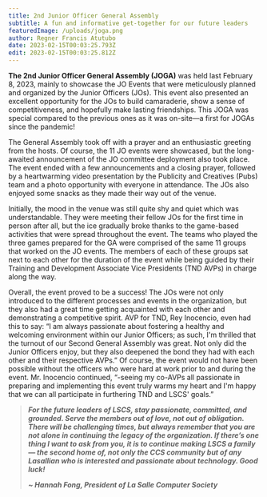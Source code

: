 ```yaml
---
title: 2nd Junior Officer General Assembly
subtitle: A fun and informative get-together for our future leaders
featuredImage: /uploads/joga.png
author: Regner Francis Atutubo
date: 2023-02-15T00:03:25.793Z
edit: 2023-02-15T00:03:25.812Z
---
```

<meta property="og:image" content="https://www.dlsu-lscs.org/uploads/joga.png" />



<!--StartFragment-->

**The 2nd Junior Officer General Assembly (JOGA)** was held last February 8, 2023, mainly to showcase the JO Events that were meticulously planned and organized by the Junior Officers (JOs). This event also presented an excellent opportunity for the JOs to build camaraderie, show a sense of competitiveness, and hopefully make lasting friendships. This JOGA was special compared to the previous ones as it was on-site—a first for JOGAs since the pandemic!

The General Assembly took off with a prayer and an enthusiastic greeting from the hosts. Of course, the 11 JO events were showcased, but the long-awaited announcement of the JO committee deployment also took place. The event ended with a few announcements and a closing prayer, followed by a heartwarming video presentation by the Publicity and Creatives (Pubs) team and a photo opportunity with everyone in attendance. The JOs also enjoyed some snacks as they made their way out of the venue.

Initially, the mood in the venue was still quite shy and quiet which was understandable. They were meeting their fellow JOs for the first time in person after all, but the ice gradually broke thanks to the game-based activities that were spread throughout the event. The teams who played the three games prepared for the GA were comprised of the same 11 groups that worked on the JO events. The members of each of these groups sat next to each other for the duration of the event while being guided by their Training and Development Associate Vice Presidents (TND AVPs) in charge along the way.

Overall, the event proved to be a success! The JOs were not only introduced to the different processes and events in the organization, but they also had a great time getting acquainted with each other and demonstrating a competitive spirit. AVP for TND, Rey Inocencio, even had this to say: “I am always passionate about fostering a healthy and welcoming environment within our Junior Officers; as such, I'm thrilled that the turnout of our Second General Assembly was great. Not only did the Junior Officers enjoy, but they also deepened the bond they had with each other and their respective AVPs.” Of course, the event would not have been possible without the officers who were hard at work prior to and during the event. Mr. Inocencio continued, “-seeing my co-AVPs all passionate in preparing and implementing this event truly warms my heart and I'm happy that we can all participate in furthering TND and LSCS' goals.”

> ***For the future leaders of LSCS, stay passionate, committed, and grounded. Serve the members out of love, not out of obligation. There will be challenging times, but always remember that you are not alone in continuing the legacy of the organization. If there’s one thing I want to ask from you, it is to continue making LSCS a family — the second home of, not only the CCS community but of any Lasallian who is interested and passionate about technology. Good luck!***
>
> ***~ Hannah Fong, President of La Salle Computer Society***

<!--EndFragment-->